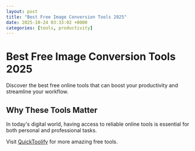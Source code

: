 ```yaml
---
layout: post
title: "Best Free Image Conversion Tools 2025"
date: 2025-10-24 03:33:02 +0000
categories: [tools, productivity]
---
```


# Best Free Image Conversion Tools 2025

Discover the best free online tools that can boost your productivity and streamline your workflow.

## Why These Tools Matter

In today's digital world, having access to reliable online tools is essential for both personal and professional tasks.

Visit [QuickToolify](https://quicktoolify.com) for more amazing free tools.